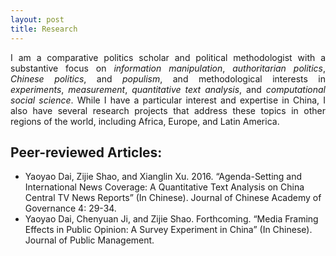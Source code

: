 ```yaml
---
layout: post
title: Research
---
```


<p align='justify'>
I am a comparative politics scholar and political methodologist with a substantive focus on <i>information manipulation</i>, <i>authoritarian politics</i>, <i>Chinese politics</i>, and <i>populism</i>, and methodological interests in <i>experiments</i>, <i>measurement</i>, <i>quantitative text analysis</i>, and <i>computational social science</i>. While I have a particular interest and expertise in China, I also have several research projects that address these topics in other regions of the world, including Africa, Europe, and Latin America.
</p>

<h2> Peer-reviewed Articles: </h2>

<ul>
  <li>Yaoyao Dai, Zijie Shao, and Xianglin Xu. 2016. “Agenda-Setting and International News Coverage: A Quantitative Text Analysis on China Central TV News Reports” (In Chinese). Journal of Chinese Academy of Governance 4: 29-34. </li>
  <li>Yaoyao Dai, Chenyuan Ji, and Zijie Shao. Forthcoming. “Media Framing Effects in Public Opinion: A Survey Experiment in China” (In Chinese). Journal of Public Management.</li>
</ul>
